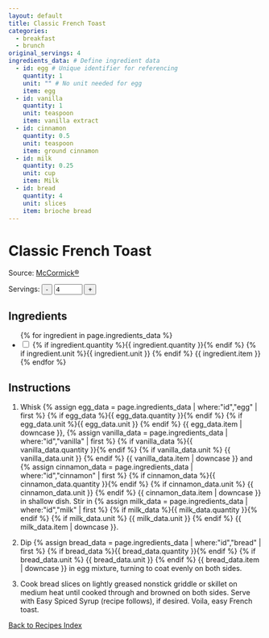 ```yaml
---
layout: default
title: Classic French Toast
categories:
  - breakfast
  - brunch
original_servings: 4
ingredients_data: # Define ingredient data
  - id: egg # Unique identifier for referencing
    quantity: 1
    unit: "" # No unit needed for egg
    item: egg
  - id: vanilla
    quantity: 1
    unit: teaspoon
    item: vanilla extract
  - id: cinnamon
    quantity: 0.5
    unit: teaspoon
    item: ground cinnamon
  - id: milk
    quantity: 0.25
    unit: cup
    item: Milk
  - id: bread
    quantity: 4
    unit: slices
    item: brioche bread
---
```


# Classic French Toast

<p>
  Source: <a href="https://www.mccormick.com/recipes/breakfast-brunch/quick-and-easy-french-toast" target="_blank" rel="noopener noreferrer">McCormick®</a>
</p>

<div class="servings-spinner-container">
    <label for="servings-input">Servings:</label>
    <button id="decrease-servings">-</button>
    <input type="number" id="servings-input" value="4" min="1" max="99">
    <button id="increase-servings">+</button>
</div>

## Ingredients

<ul class="ingredient-list">
  {% for ingredient in page.ingredients_data %}
  <li data-ingredient-id="{{ ingredient.id }}" data-original-quantity="{{ ingredient.quantity }}">
    <input type="checkbox" id="ingredient{{ forloop.index }}" name="ingredient{{ forloop.index }}">
    <label for="ingredient{{ forloop.index }}">
      <span class="ingredient-quantity">
        {% if ingredient.quantity %}{{ ingredient.quantity }}{% endif %}
      </span>
      {% if ingredient.unit %}{{ ingredient.unit }} {% endif %}
      <span class="ingredient-item">{{ ingredient.item }}</span>
    </label>
  </li>
  {% endfor %}
</ul>

## Instructions
1. Whisk {% assign egg_data = page.ingredients_data | where:"id","egg" | first %}
   {% if egg_data %}{{ egg_data.quantity }}{% endif %}
   {% if egg_data.unit %}{{ egg_data.unit }} {% endif %}
   {{ egg_data.item | downcase }},
   {% assign vanilla_data = page.ingredients_data | where:"id","vanilla" | first %}
   {% if vanilla_data %}{{ vanilla_data.quantity }}{% endif %}
   {% if vanilla_data.unit %} {{ vanilla_data.unit }} {% endif %}
   {{ vanilla_data.item | downcase }} and
   {% assign cinnamon_data = page.ingredients_data | where:"id","cinnamon" | first %}
   {% if cinnamon_data %}{{ cinnamon_data.quantity }}{% endif %}
   {% if cinnamon_data.unit %} {{ cinnamon_data.unit }} {% endif %}
   {{ cinnamon_data.item | downcase }} in shallow dish.
   Stir in {% assign milk_data = page.ingredients_data | where:"id","milk" | first %}
   {% if milk_data %}{{ milk_data.quantity }}{% endif %}
   {% if milk_data.unit %} {{ milk_data.unit }} {% endif %}
   {{ milk_data.item | downcase }}.

2. Dip {% assign bread_data = page.ingredients_data | where:"id","bread" | first %}
   {% if bread_data %}{{ bread_data.quantity }}{% endif %}
   {% if bread_data.unit %} {{ bread_data.unit }} {% endif %}
   {{ bread_data.item | downcase }} in egg mixture, turning to coat evenly on both sides.

3. Cook bread slices on lightly greased nonstick griddle or skillet on medium heat until cooked through and browned on both sides. Serve with Easy Spiced Syrup (recipe follows), if desired. Voila, easy French toast.

[Back to Recipes Index](/recipes/)
